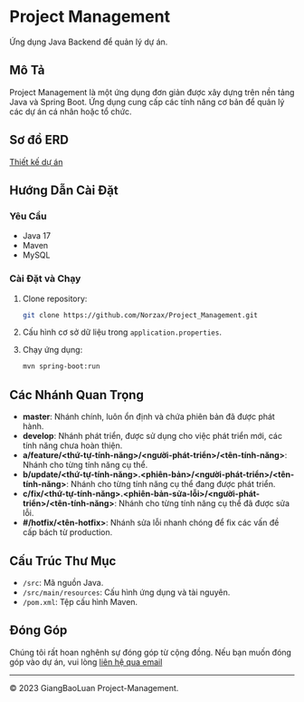 # Project Management

Ứng dụng Java Backend để quản lý dự án.

## Mô Tả

Project Management là một ứng dụng đơn giản được xây dựng trên nền tảng Java và Spring Boot. Ứng dụng cung cấp các tính năng cơ bản để quản lý các dự án cá nhân hoặc tổ chức.

## Sơ đồ ERD
[Thiết kế dự án](https://drive.google.com/file/d/1QIW9Akdt6hKP1Oe9twGT9sVH1lyzSkzY/view?usp=sharing)

## Hướng Dẫn Cài Đặt

### Yêu Cầu

- Java 17
- Maven
- MySQL

### Cài Đặt và Chạy

1. Clone repository:

    ```bash
    git clone https://github.com/Norzax/Project_Management.git
    ```

2. Cấu hình cơ sở dữ liệu trong `application.properties`.

3. Chạy ứng dụng:

    ```bash
    mvn spring-boot:run
    ```

## Các Nhánh Quan Trọng

- **master**: Nhánh chính, luôn ổn định và chứa phiên bản đã được phát hành.
- **develop**: Nhánh phát triển, được sử dụng cho việc phát triển mới, các tính năng chưa hoàn thiện.
- **a/feature/<thứ-tự-tính-năng>/<người-phát-triển>/<tên-tính-năng>**: Nhánh cho từng tính năng cụ thể.
- **b/update/<thứ-tự-tính-năng>.<phiên-bản>/<người-phát-triển>/<tên-tính-năng>**: Nhánh cho từng tính năng cụ thể đang được phát triển.
- **c/fix/<thứ-tự-tính-năng>.<phiên-bản-sửa-lỗi>/<người-phát-triển>/<tên-tính-năng>**: Nhánh cho từng tính năng cụ thể đã được sửa lỗi.
- **#/hotfix/<tên-hotfix>**: Nhánh sửa lỗi nhanh chóng để fix các vấn đề cấp bách từ production.


## Cấu Trúc Thư Mục

- `/src`: Mã nguồn Java.
- `/src/main/resources`: Cấu hình ứng dụng và tài nguyên.
- `/pom.xml`: Tệp cấu hình Maven.

## Đóng Góp

Chúng tôi rất hoan nghênh sự đóng góp từ cộng đồng. Nếu bạn muốn đóng góp vào dự án, vui lòng 
[liên hệ qua email](mailto:giangbaoluan5@.com)

---
© 2023 GiangBaoLuan Project-Management.
